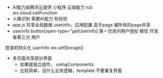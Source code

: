 - AI能力由腾讯云提供
  小程序 云端能力  tcb  
  wx.cloud.callFunction
- 人像识别 需要AI能力
  有经验
- app.js 共享全局数据
  userinfo，应用配置
  高于page 被所有的page共享
- userinfo
  button[open-type="getUserInfo]
  第一次询问用户授权
  微信 开发者第三方  用户



登录的持久化 userInfo
wx.setStorage()
- 多页面共享部分界面
  - 如果是独立组件，
  usingComponents
  - 比较简单，没什么业务逻辑，template 不要重复界面
  <import src="" />